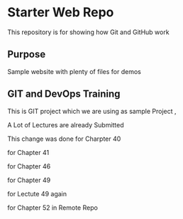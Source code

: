 # Starter Web Repo

This repository is for showing how Git and GitHub work

## Purpose

Sample website with plenty of files for demos


## GIT and DevOps Training


This is GIT project which we are using as sample Project ,

A Lot of Lectures are already Submitted

This change was done for Charpter 40

for Chapter 41

for Chapter 46

for Chapter 49

for Lectute 49 again

for Chapter 52 in Remote Repo
